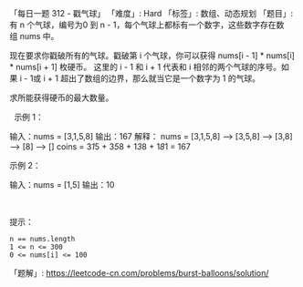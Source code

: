 「每日一题 312 - 戳气球」
「难度」: Hard
「标签」: 数组、动态规划
「题目」: 有 n 个气球，编号为0 到 n - 1，每个气球上都标有一个数字，这些数字存在数组 nums 中。

现在要求你戳破所有的气球。戳破第 i 个气球，你可以获得 nums[i - 1] * nums[i] * nums[i + 1] 枚硬币。 这里的 i - 1 和 i + 1 代表和 i 相邻的两个气球的序号。如果 i - 1或 i + 1 超出了数组的边界，那么就当它是一个数字为 1 的气球。

求所能获得硬币的最大数量。

 
示例 1：

输入：nums = [3,1,5,8]
输出：167
解释：
nums = [3,1,5,8] --> [3,5,8] --> [3,8] --> [8] --> []
coins =  3*1*5    +   3*5*8   +  1*3*8  + 1*8*1 = 167

示例 2：

输入：nums = [1,5]
输出：10


 

提示：


	n == nums.length
	1 <= n <= 300
	0 <= nums[i] <= 100



「题解」: https://leetcode-cn.com/problems/burst-balloons/solution/
